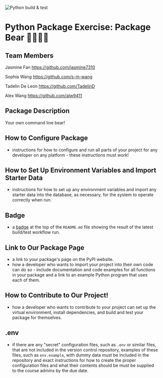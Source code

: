 ![Python build & test](https://github.com/software-students-spring2025/3-python-package-package-bear/tree/main/.github/workflows/build.yaml/badge.svg)

# Python Package Exercise: Package Bear 🐻🐻‍❄️🐼

## Team Members
Jasmine Fan https://github.com/jasmine7310

Sophia Wang https://github.com/s-m-wang

Tadelin De Leon https://github.com/TadelinD

Alex Wang https://github.com/alw9411

## Package Description
Your own command line bear!

## How to Configure Package
- instructions for how to configure and run all parts of your project for any developer on any platform - these instructions must work!

## How to Set Up Environment Variables and Import Starter Data
- instructions for how to set up any environment variables and import any starter data into the database, as necessary, for the system to operate correctly when run.

## Badge
- a [badge](https://docs.github.com/en/actions/monitoring-and-troubleshooting-workflows/adding-a-workflow-status-badge) at the top of the `README.md` file showing the result of the latest build/test workflow run.

## Link to Our Package Page
- a link to your package's page on the PyPI website.
- how a developer who wants to import your project into their own code can do so - include documentation and code examples for all functions in your package and a link to an example Python program that uses each of them.

## How to Contribute to Our Project!
- how a developer who wants to contribute to your project can set up the virtual environment, install dependencies, and build and test your package for themselves.

## .env
- if there are any "secret" configuration files, such as `.env` or similar files, that are not included in the version control repository, examples of these files, such as `env.example`, with dummy data must be included in the repository and exact instructions for how to create the proper configuration files and what their contents should be must be supplied to the course admins by the due date.